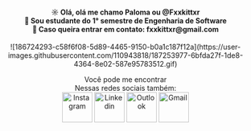 <h4 align = "center">
☼ Olá, olá  me chamo Paloma ou @Fxxkittxr<br>
👾 Sou estudante do 1° semestre de Engenharia de Software<br>
👀 Caso queira entrar em contato: fxxkittxr@gmail.com<br>
</h4>
<p align="center">
![186724293-c58f6f08-5d89-4465-9150-b0a1c187f12a](https://user-images.githubusercontent.com/110943818/187253977-6bfda27f-1de8-4364-8e02-587e95783512.gif)

</p>

<p>
<p align = "center">
Você pode me encontrar<br>
Nessas redes sociais também:<br>
<a href="https://www.instagram.com/fxxkittxr/"><img align="center" alt="Instagram" height="60" width="60" src="https://user-images.githubusercontent.com/105741181/186734770-a7dc1306-bb56-4012-96ee-4c8838a40b39.png" target="_blank" ></a>
<a href="https://www.linkedin.com/in/palomatxr/"><img align="center" alt="Linkedin" height="60" width="60" src="https://user-images.githubusercontent.com/105741181/186735021-2a2cc3e4-8f94-44c2-9d72-a4206fd4538c.png" target="_blank" ></a>
<a href=mailto:fxxkittxr@outlook.com><img align="center" alt="Outlook" height="60" width="60" src="https://user-images.githubusercontent.com/105741181/186936226-390add12-773e-4aa3-9cc2-d48dcbfafff2.png" target="_blank" ></a>
<a href=mailto:fxxkittxr@gmail.com><img align="center" alt="Gmail" height="60" width="60" src="https://user-images.githubusercontent.com/105741181/186945008-37f0971d-dac1-45b6-ad16-5566ad16bdad.png"  target="_blank" ></a><br><br>

</p>


<!---
Fxxkittxr/Fxxkittxr is a ✨ special ✨ repository because its `README.md` (this file) appears on your GitHub profile.
You can click the Preview link to take a look at your changes.
--->
